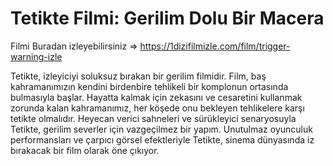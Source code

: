 <h1>Tetikte Filmi: Gerilim Dolu Bir Macera </h1>

Filmi Buradan izleyebilirsiniz => https://1dizifilmizle.com/film/trigger-warning-izle

Tetikte, izleyiciyi soluksuz bırakan bir gerilim filmidir. Film, baş kahramanımızın kendini birdenbire tehlikeli bir komplonun ortasında bulmasıyla başlar. Hayatta kalmak için zekasını ve cesaretini kullanmak zorunda kalan kahramanımız, her köşede onu bekleyen tehlikelere karşı tetikte olmalıdır. Heyecan verici sahneleri ve sürükleyici senaryosuyla Tetikte, gerilim severler için vazgeçilmez bir yapım. Unutulmaz oyunculuk performansları ve çarpıcı görsel efektleriyle Tetikte, sinema dünyasında iz bırakacak bir film olarak öne çıkıyor.
